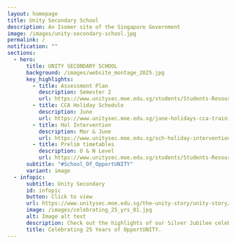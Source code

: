 ```yaml
---
layout: homepage
title: Unity Secondary School
description: An Isomer site of the Singapore Government
image: /images/unity-secondary-school.jpg
permalink: /
notification: ""
sections:
  - hero:
      title: UNITY SECONDARY SCHOOL
      background: /images/website_montage_2025.jpg
      key_highlights:
        - title: Assessment Plan
          description: Semester 2
          url: https://www.unitysec.moe.edu.sg/students/Students-Resources/assessment/
        - title: CCA Holiday Schedule
          description: June
          url: https://www.unitysec.moe.edu.sg/june-holidays-cca-training/
        - title: Hol Intervention
          description: Mar & June
          url: https://www.unitysec.moe.edu.sg/sch-holiday-intervention/
        - title: Prelim timetables
          description: O & N Level
          url: https://www.unitysec.moe.edu.sg/students/Students-Resources/assessment/
      subtitle: "#School_Of_OpportUNITY"
      variant: image
  - infopic:
      subtitle: Unity Secondary
      id: infopic
      button: Click to view
      url: https://www.unitysec.moe.edu.sg/the-unity-story/unity-story/
      image: /images/celebrating_25_yrs_01.jpg
      alt: Image alt text
      description: Check out the highlights of our Silver Jubilee celebration here.
      title: Celebrating 25 Years of OpportUNITY.
---
```

